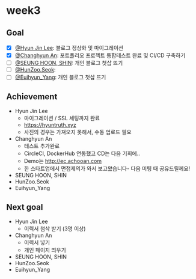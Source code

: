 # week3

## Goal

- [x] [@Hyun Jin Lee](https://github.com/HyunTruth): 블로그 정상화 및 마이그레이션
- [x] [@Changhyun An](https://github.com/achooan): 포트폴리오 프로젝트 통합테스트 완료 및 CI/CD 구축하기
- [ ] [@SEUNG HOON, SHIN](https://github.com/newinh): 개인 블로그 첫삽 뜨기
- [ ] [@HunZoo.Seok](https://github.com/zooozoo): 
- [ ] [@Euihyun_Yang](https://github.com/noahluftyang): 개인 블로그 첫삽 뜨기

## Achievement

- Hyun Jin Lee
  - 마이그레이션 / SSL 세팅까지 완료
  - https://hyuntruth.xyz
  - 사진의 경우는 가져오지 못해서, 수동 업로드 필요
- Changhyun An
  - 테스트 추가완료
  - CircleCI, DockerHub 연동했고 CD는 다음 기회에..
  - Demo는 http://ec.achooan.com
  - 한 스타트업에서 면접제의가 와서 보고왔습니다- 다음 미팅 때  공유드릴께요!
- SEUNG HOON, SHIN
- HunZoo.Seok
- Euihyun_Yang

## Next goal

- Hyun Jin Lee 
  - 이력서 첨삭 받기 (3명 이상)
- Changhyun An
  - 이력서 넣기
  - 개인 페이지 띄우기
- SEUNG HOON, SHIN
- HunZoo.Seok
- Euihyun_Yang
